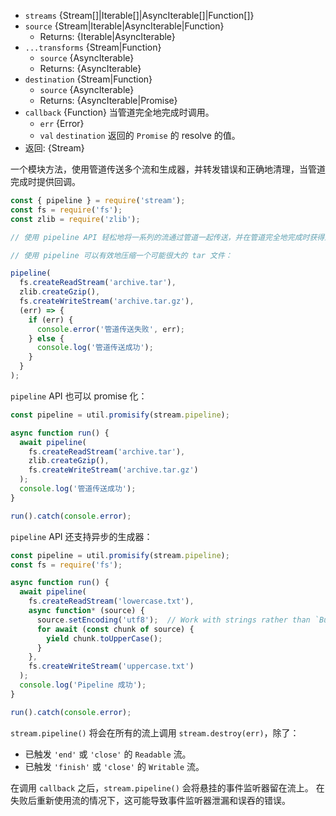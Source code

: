 <!-- YAML
added: v10.0.0
changes:
  - version: v13.10.0
    pr-url: https://github.com/nodejs/node/pull/31223
    description: Add support for async generators.
  - version: v14.0.0
    pr-url: https://github.com/nodejs/node/pull/32158
    description: The `pipeline(..., cb)` will wait for the `'close'` event
                 before invoking the callback. The implementation tries to
                 detect legacy streams and only apply this behavior to streams
                 which are expected to emit `'close'`.
-->

* `streams` {Stream[]|Iterable[]|AsyncIterable[]|Function[]}
* `source` {Stream|Iterable|AsyncIterable|Function}
  * Returns: {Iterable|AsyncIterable}
* `...transforms` {Stream|Function}
  * `source` {AsyncIterable}
  * Returns: {AsyncIterable}
* `destination` {Stream|Function}
  * `source` {AsyncIterable}
  * Returns: {AsyncIterable|Promise}
* `callback` {Function} 当管道完全地完成时调用。
  * `err` {Error}
  * `val` `destination` 返回的 `Promise` 的 resolve 的值。 
* 返回: {Stream}

一个模块方法，使用管道传送多个流和生成器，并转发错误和正确地清理，当管道完成时提供回调。

```js
const { pipeline } = require('stream');
const fs = require('fs');
const zlib = require('zlib');

// 使用 pipeline API 轻松地将一系列的流通过管道一起传送，并在管道完全地完成时获得通知。

// 使用 pipeline 可以有效地压缩一个可能很大的 tar 文件：

pipeline(
  fs.createReadStream('archive.tar'),
  zlib.createGzip(),
  fs.createWriteStream('archive.tar.gz'),
  (err) => {
    if (err) {
      console.error('管道传送失败', err);
    } else {
      console.log('管道传送成功');
    }
  }
);
```

`pipeline` API 也可以 promise 化：

```js
const pipeline = util.promisify(stream.pipeline);

async function run() {
  await pipeline(
    fs.createReadStream('archive.tar'),
    zlib.createGzip(),
    fs.createWriteStream('archive.tar.gz')
  );
  console.log('管道传送成功');
}

run().catch(console.error);
```

`pipeline` API 还支持异步的生成器：

```js
const pipeline = util.promisify(stream.pipeline);
const fs = require('fs');

async function run() {
  await pipeline(
    fs.createReadStream('lowercase.txt'),
    async function* (source) {
      source.setEncoding('utf8');  // Work with strings rather than `Buffer`s.
      for await (const chunk of source) {
        yield chunk.toUpperCase();
      }
    },
    fs.createWriteStream('uppercase.txt')
  );
  console.log('Pipeline 成功');
}

run().catch(console.error);
```

`stream.pipeline()` 将会在所有的流上调用 `stream.destroy(err)`，除了：
* 已触发 `'end'` 或 `'close'` 的 `Readable` 流。
* 已触发 `'finish'` 或 `'close'` 的 `Writable` 流。

在调用 `callback` 之后，`stream.pipeline()` 会将悬挂的事件监听器留在流上。
在失败后重新使用流的情况下，这可能导致事件监听器泄漏和误吞的错误。

